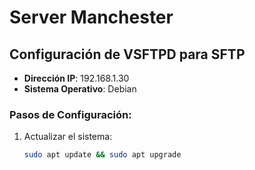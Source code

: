 # Server Manchester

## Configuración de VSFTPD para SFTP
- **Dirección IP**: 192.168.1.30
- **Sistema Operativo**: Debian

### Pasos de Configuración:
1. Actualizar el sistema:
   ```sh
   sudo apt update && sudo apt upgrade
